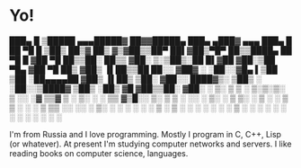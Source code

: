# Yo!


 ███▄    █  ▒█████  ▄▄▄█████▓ ██▓▓█████▄  ███▄ ▄███▓ ▄▄▄       ███▄    █ 
 ██ ▀█   █ ▒██▒  ██▒▓  ██▒ ▓▒▓██▒▒██▀ ██▌▓██▒▀█▀ ██▒▒████▄     ██ ▀█   █ 
▓██  ▀█ ██▒▒██░  ██▒▒ ▓██░ ▒░▒██▒░██   █▌▓██    ▓██░▒██  ▀█▄  ▓██  ▀█ ██▒
▓██▒  ▐▌██▒▒██   ██░░ ▓██▓ ░ ░██░░▓█▄   ▌▒██    ▒██ ░██▄▄▄▄██ ▓██▒  ▐▌██▒
▒██░   ▓██░░ ████▓▒░  ▒██▒ ░ ░██░░▒████▓ ▒██▒   ░██▒ ▓█   ▓██▒▒██░   ▓██░
░ ▒░   ▒ ▒ ░ ▒░▒░▒░   ▒ ░░   ░▓   ▒▒▓  ▒ ░ ▒░   ░  ░ ▒▒   ▓▒█░░ ▒░   ▒ ▒ 
░ ░░   ░ ▒░  ░ ▒ ▒░     ░     ▒ ░ ░ ▒  ▒ ░  ░      ░  ▒   ▒▒ ░░ ░░   ░ ▒░
   ░   ░ ░ ░ ░ ░ ▒    ░       ▒ ░ ░ ░  ░ ░      ░     ░   ▒      ░   ░ ░ 
         ░     ░ ░            ░     ░           ░         ░  ░         ░ 
                                  ░                                      



I'm from Russia and I love programming. Mostly I program in C, C++, Lisp (or whatever). At present I'm studying computer networks and servers. I like reading books on computer science, languages.
